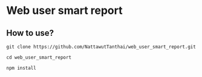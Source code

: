 # Web user smart report

## How to use?
```
git clone https://github.com/NattawutTanthai/web_user_smart_report.git
```
```console
cd web_user_smart_report
```
```console
npm install
```